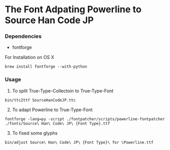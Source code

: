 # The Font Adpating Powerline to Source Han Code JP

### Dependencies

- fontforge

For Installation on OS X
```
brew install fontforge --with-python
```

### Usage

1. To split True-Type-Collectoin to True-Type-Font
```
bin/ttc2ttf SourceHanCodeJP.ttc
```

2. To adapt Powerline to True-Type-Font
```
fontforge -lang=py -script ./fontpatcher/scripts/powerline-fontpatcher ./fonts/Source\ Han\ Code\ JP\ {Font Type}.ttf
```

3. To fixed some glyphs
```
bin/adjust Source\ Han\ Code\ JP\ {Font Type}\ for \Powerline.ttf
```
